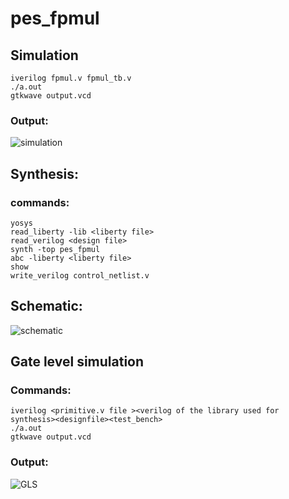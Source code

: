 # pes_fpmul


## Simulation
```bash=
iverilog fpmul.v fpmul_tb.v
./a.out
gtkwave output.vcd
```


### Output:
![simulation](https://github.com/GauthamMulay/pes_fpmul/assets/113660503/bf8d12e1-fe0e-46da-b139-dca7a85561db)


## Synthesis:
### commands:
```bash=
yosys
read_liberty -lib <liberty file>
read_verilog <design file>
synth -top pes_fpmul
abc -liberty <liberty file>
show
write_verilog control_netlist.v
```
## Schematic:

![schematic](https://github.com/GauthamMulay/pes_fpmul/assets/113660503/10fb8ec7-d7eb-4ed4-984e-c7a45eedf06d)

## Gate level simulation
### Commands:
```bash=
iverilog <primitive.v file ><verilog of the library used for synthesis><designfile><test_bench>
./a.out
gtkwave output.vcd
```
### Output:

![GLS](https://github.com/GauthamMulay/pes_fpmul/assets/113660503/923cc53e-1ade-4e03-a2cc-00fa63d51e90)

